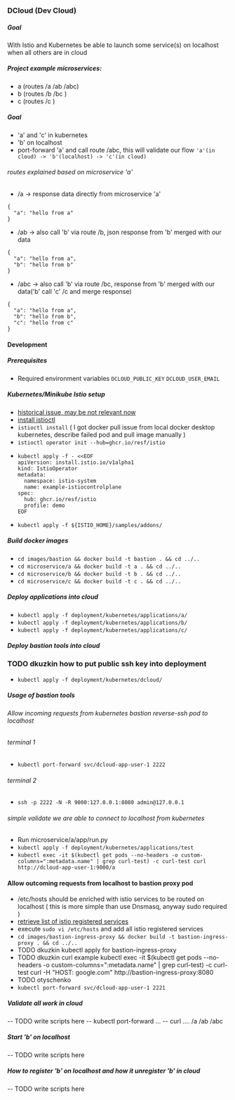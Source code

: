 ### DCloud (Dev Cloud)

##### Goal
With Istio and Kubernetes be able to launch some service(s) on localhost when all others are in cloud

##### Project example microservices:
- a (routes  /a /ab /abc)
- b (routes  /b /bc )
- c (routes  /c )

##### Goal
- 'a' and 'c' in kubernetes
- 'b' on localhost
- port-forward 'a' and call route /abc, this will validate our flow
  ```'a'(in cloud) -> 'b'(localhost) -> 'c'(in cloud)```

###### routes explained based on microservice 'a'
- /a  -> response data directly from microservice 'a'</br>
```
{ 
  "a": "hello from a"
}
```
- /ab -> also call 'b' via route /b, json response from 'b' merged with our data </br>
```
{ 
  "a": "hello from a", 
  "b": "hello from b"
}
```
- /abc -> also call 'b' via route /bc, response from 'b' merged with our data('b' call 'c' /c and merge response) </br>
```
{ 
  "a": "hello from a", 
  "b": "hello from b", 
  "c": "hello from c"
}
```


#### Development

##### Prerequisites
- Required environment variables
```DCLOUD_PUBLIC_KEY```
```DCLOUD_USER_EMAIL```

##### Kubernetes/Minikube Istio setup 
- [historical issue, may be not relevant now](https://stackoverflow.com/questions/72073613/istio-installation-failed-apple-silicon-m1)
- [install istioctl](https://istio.io/latest/docs/setup/install/istioctl/)
- ```istioctl install``` ( I got docker pull issue from local docker desktop kubernetes, describe failed pod and pull image manually )
- ```istioctl operator init --hub=ghcr.io/resf/istio```
- ```
  kubectl apply -f - <<EOF
  apiVersion: install.istio.io/v1alpha1
  kind: IstioOperator
  metadata:
    namespace: istio-system
    name: example-istiocontrolplane
  spec:
    hub: ghcr.io/resf/istio
    profile: demo
  EOF
- ```kubectl apply -f ${ISTIO_HOME}/samples/addons/```

##### Build docker images
- ```cd images/bastion && docker build -t bastion . && cd ../..```
- ```cd microservice/a && docker build -t a . && cd ../..```
- ```cd microservice/b && docker build -t b . && cd ../..```
- ```cd microservice/c && docker build -t c . && cd ../..```

##### Deploy applications into cloud
- ```kubectl apply -f deployment/kubernetes/applications/a/```
- ```kubectl apply -f deployment/kubernetes/applications/b/```
- ```kubectl apply -f deployment/kubernetes/applications/c/```

##### Deploy bastion tools into cloud
### TODO dkuzkin how to put public ssh key into deployment
- ```kubectl apply -f deployment/kubernetes/dcloud/```

##### Usage of bastion tools
###### Allow incoming requests from kubernetes bastion reverse-ssh pod to localhost
###### terminal 1
- ```kubectl port-forward svc/dcloud-app-user-1 2222```
###### terminal 2
- ```ssh -p 2222 -N -R 9000:127.0.0.1:8080 admin@127.0.0.1```
###### simple validate we are able to connect to localhost from kubernetes
- Run microservice/a/app/run.py 
- ```kubectl apply -f deployment/kubernetes/applications/test```
- ```kubectl exec -it $(kubectl get pods --no-headers -o custom-columns=":metadata.name" | grep curl-test) -c curl-test curl http://dcloud-app-user-1:9000/a```

#### Allow outcoming requests from localhost to bastion proxy pod
- /etc/hosts should be enriched with istio services to be routed on localhost ( this is more simple than use Dnsmasq, anyway sudo required )
- [retrieve list of istio registered services](/scripts/istio_services_list.sh)
- execute ```sudo vi /etc/hosts``` and add all istio registered services
- ```cd images/bastion-ingress-proxy && docker build -t bastion-ingress-proxy . && cd ../..```
- TODO dkuzkin kubectl apply for bastion-ingress-proxy
- TODO dkuzkin curl example
  kubectl exec -it $(kubectl get pods --no-headers -o custom-columns=":metadata.name" | grep curl-test) -c curl-test curl -H "HOST: google.com" http://bastion-ingress-proxy:8080
- TODO otyschenko
- ```kubectl port-forward svc/dcloud-app-user-1 2221```

##### Validate all work in cloud
-- TODO write scripts here
-- kubectl port-forward ...
-- curl .... /a /ab /abc

##### Start 'b' on localhost
-- TODO write scripts here

##### How to register 'b' on localhost and how it unregister 'b' in cloud
-- TODO write scripts here


